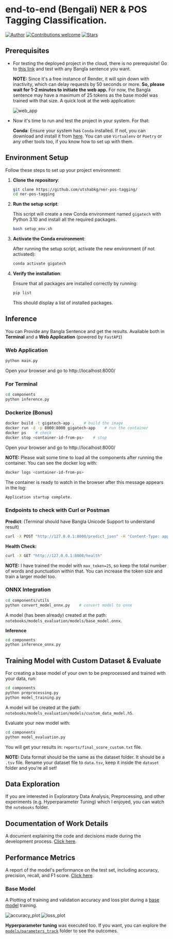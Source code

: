 # end-to-end (Bengali) NER & POS Tagging Classification.

[![Author](https://img.shields.io/badge/author-utshabkg-red)](https://github.com/utshabkg/)
[![Contributions welcome](https://img.shields.io/badge/contributions-welcome-blue.svg?style=flat)](https://github.com/utshabkg/ner-pos-tagging/)
[![Stars](https://img.shields.io/github/stars/utshabkg/ner-pos-tagging?style=social)](https://github.com/utshabkg/ner-pos-tagging/stargazers)

## Prerequisites

- For testing the deployed project in the cloud, there is no prerequisite! Go to [this link](https://ner-pos-tagging.onrender.com/) and test with any Bangla sentence you want.
  
  **NOTE:** Since it's a free instance of Render, it will spin down with inactivity, which can delay requests by 50 seconds or more. **So, please wait for 1-2 minutes to initiate the web app.** For now, the Bangla sentence may have a maximum of 25 tokens as the base model was trained with that size.
  A quick look at the web application:
  
  ![web_app](reports/web_app.jpg)
- Now it's time to run and test the project in your system. For that:

  **Conda**: Ensure your system has `Conda` installed. If not, you can download and install it from [here](https://docs.conda.io/projects/conda/en/latest/user-guide/install/index.html). You can use `Virtualenv` or `Poetry` or any other tools too, if you know how to set up with them.

## Environment Setup

Follow these steps to set up your project environment:

1. **Clone the repository**:

   ```bash
   git clone https://github.com/utshabkg/ner-pos-tagging/
   cd ner-pos-tagging
   ```

2. **Run the setup script**:

   This script will create a new Conda environment named `gigatech` with Python 3.10 and install all the required packages.

   ```bash
   bash setup_env.sh
   ```

3. **Activate the Conda environment**:

   After running the setup script, activate the new environment (if not activated):

   ```bash
   conda activate gigatech
   ```

4. **Verify the installation**:

   Ensure that all packages are installed correctly by running:

   ```bash
   pip list
   ```

   This should display a list of installed packages.

## Inference

You can Provide any Bangla Sentence and get the results. Available both in **Terminal** and a **Web Application** (powered by `FastAPI`)

### Web Application

```bash
python main.py
```

Open your browser and go to http://localhost:8000/

### For Terminal

```bash
cd components
python inference.py
```

### Dockerize (Bonus)

```bash
docker build -t gigatech-app .    # build the image
docker run -d -p 8000:8000 gigatech-app    # run the container
docker ps    # check
docker stop <container-id-from-ps>    # stop
```

Open your browser and go to http://localhost:8000/

**NOTE:** Please wait some time to load all the components after running the container. You can see the docker log with:

```bash
docker logs <container-id-from-ps>
```

The container is ready to watch in the browser after this message appears in the log:

```bash
Application startup complete.
```

### Endpoints to check with Curl or Postman

**Predict**: (Terminal should have Bangla Unicode Support to understand result)

```bash
curl -X POST "http://127.0.0.1:8000/predict_json" -H "Content-Type: application/x-www-form-urlencoded" -d "sentence=আমি বাংলা ভাষায় কথা বলি"
```

**Health Check:**

```bash
curl -X GET "http://127.0.0.1:8000/health"
```

**NOTE:** I have trained the model with `max_token=25`, so keep the total number of words and punctuation within that. You can increase the token size and train a larger model too.

### ONNX Integration

```bash
cd components/utils
python convert_model_onnx.py    # convert model to onnx
```

A model (has been already) created at the path: `notebooks/models_evaluation/models/base_model.onnx`.

**Inference**

```bash
cd components
python inference_onnx.py
```

## Training Model with Custom Dataset & Evaluate

For creating a base model of your own to be preprocessed and trained with your data, run:

```bash
cd components
python preprocessing.py
python model_training.py
```

A model will be created at the path: `notebooks/models_evaluation/models/custom_data_model.h5`.

Evaluate your new model with:

```bash
cd components
python model_evaluation.py
```

You will get your results in: `reports/final_score_custom.txt` file.

**NOTE:** Data format should be the same as the dataset folder. It should be a `.tsv` file. Rename your dataset file to `data.tsv`, keep it inside the `dataset` folder and you're all set!

## Data Exploration

If you are interested in Exploratory Data Analysis, Preprocessing, and other experiments (e.g. Hyperparameter Tuning) which I enjoyed, you can watch the `notebooks` folder.

## Documentation of Work Details

A document explaining the code and decisions made during the development process. [Click here](https://github.com/utshabkg/ner-pos-tagging/blob/main/EXPLANATION.md).

## Performance Metrics

A report of the model's performance on the test set, including accuracy, precision, recall, and F1 score. [Click here](https://github.com/utshabkg/ner-pos-tagging/blob/main/reports/score_1_base.txt).

### Base Model

A Plotting of training and validation accuracy and loss plot during a [base model](https://github.com/utshabkg/ner-pos-tagging/blob/main/notebooks/models_evaluation/models/base_model.h5) training.

![accuracy_plot](reports/accuracy_plot.png)
![loss_plot](reports/loss_plot.png)

**Hyperparameter tuning** was executed too. If you want, you can explore the [`models/parameters_track`](https://github.com/utshabkg/ner-pos-tagging/tree/main/notebooks/models_evaluation/models/parameters_track) folder to see the outcomes.

